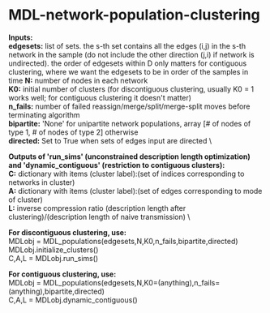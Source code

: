 # MDL-network-population-clustering

**Inputs:** \
**edgesets:** list of sets. the s-th set contains all the edges (i,j) in the s-th network in the sample (do not include the other direction (j,i) if network is undirected). 
    the order of edgesets within D only matters for contiguous clustering, where we want the edgesets to be in order of the samples in time
**N:** number of nodes in each network \
**K0:** initial number of clusters (for discontiguous clustering, usually K0 = 1 works well; for contiguous clustering it doesn't matter) \
**n_fails:** number of failed reassign/merge/split/merge-split moves before terminating algorithm \
**bipartite:** 'None' for unipartite network populations, array [# of nodes of type 1, # of nodes of type 2] otherwise \
**directed:** Set to True when sets of edges input are directed \

**Outputs of 'run_sims' (unconstrained description length optimization) and 'dynamic_contiguous' (restriction to contiguous clusters):** \
**C:** dictionary with items (cluster label):(set of indices corresponding to networks in cluster) \
**A:** dictionary with items (cluster label):(set of edges corresponding to mode of cluster) \
**L:** inverse compression ratio (description length after clustering)/(description length of naive transmission) \

**For discontiguous clustering, use:** \
MDLobj = MDL_populations(edgesets,N,K0,n_fails,bipartite,directed) \
MDLobj.initialize_clusters() \
C,A,L = MDLobj.run_sims() 

**For contiguous clustering, use:** \
MDLobj = MDL_populations(edgesets,N,K0=(anything),n_fails=(anything),bipartite,directed) \
C,A,L = MDLobj.dynamic_contiguous() 
